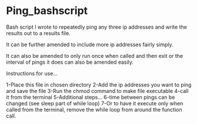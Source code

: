 # Ping_bashscript
Bash script I wrote to repeatedly ping any three ip addresses and write the results out to a results file. 

It can be further amended to include more ip addresses fairly simply.

It can also be amended to only run once when called and then exit or the interval of pings it does can also be amended easily. 

Instructions for use... 

1-Place this file in chosen directory
2-Add the ip addresses you want to ping and save the file
3-Run the chmod command to make file executable 
4-call it from the terminal 
5-Additional steps...
6-time between pings can be changed (see sleep part of while loop) 
7-Or to have it execute only when called from the terminal, remove the while loop from around the function call. 

